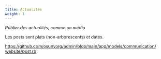 ```yaml
---
title: Actualités
weight: 1
---
```


*Publier des actualités, comme un média*

Les posts sont plats (non-arborescents) et datés.

https://github.com/osunyorg/admin/blob/main/app/models/communication/website/post.rb

